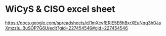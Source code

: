 
# WiCyS & CISO excel sheet

https://docs.google.com/spreadsheets/d/1mXcvfERiE5E6hBxrXEuNqq3h0JaXmzzIu_BuSOP7G6U/edit?gid=227454546#gid=227454546
